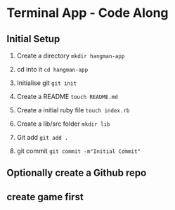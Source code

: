 # Terminal App - Code Along

## Initial Setup

1. Create a directory `mkdir hangman-app`

2. cd into it `cd hangman-app`

3. Initialise git `git init`

4. Create a README `touch README.md`

5. Create a initial ruby file `touch index.rb`

6. Create a lib/src folder `mkdir lib`

7. Git add `git add .`

8. git commit `git commit -m"Initial Commit"`

## Optionally create a Github repo

## create game first

